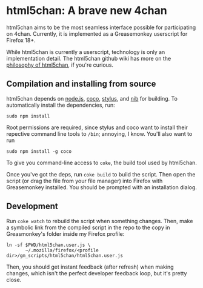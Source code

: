 # html5chan: A brave new 4chan

html5chan aims to be the most seamless interface possible for participating
on 4chan. Currently, it is implemented as a Greasemonkey userscript for Firefox
18+.

While html5chan is currently a userscript, technology is only an
implementation detail. The html5chan github wiki has more on the [philosophy of
html5chan], if you're curious.

[philosophy of html5chan]: https://github.com/qqueue/html5chan/wiki/Philosophy

## Compilation and installing from source

html5chan depends on [node.js], [coco], [stylus], and [nib] for
building. To automatically install the dependencies, run:

    sudo npm install

Root permissions are required, since stylus and coco want to install their
repective command line tools to `/bin`; annoying, I know. You'll also want to run

    sudo npm install -g coco

To give you command-line access to `coke`, the build tool used by html5chan.

Once you've got the deps, run `coke build` to build the script. Then open the
script (or drag the file from your file manager) into Firefox with Greasemonkey
installed. You should be prompted with an installation dialog.

[node.js]: http://nodejs.org/
[coco]: https://github.com/satyr/coco
[stylus]: http://learnboost.github.com/stylus/
[nib]: http://visionmedia.github.com/nib/

## Development

Run `coke watch` to rebuild the script when something changes. Then, make
a symbolic link from the compiled script in the repo to the copy in
Greasmonkey's folder inside my Firefox profile:

    ln -sf $PWD/html5chan.user.js \
           ~/.mozilla/firefox/<profile dir>/gm_scripts/html5chan/html5chan.user.js

Then, you should get instant feedback (after refresh) when making changes,
which isn't the perfect developer feedback loop, but it's pretty close.

